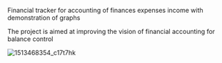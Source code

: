 Financial tracker for accounting of finances expenses income with demonstration of graphs

The project is aimed at improving the vision of financial accounting for balance control


![1513468354_c17t7hk](https://github.com/Vanya737/Finance/assets/144817452/c0c00db9-57b4-49fd-ab61-33a56b6480f7)


